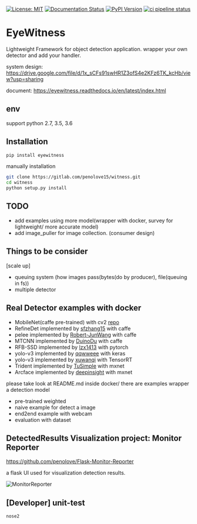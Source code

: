 [![License: MIT](https://img.shields.io/badge/License-MIT-yellow.svg)](https://opensource.org/licenses/MIT)
[![Documentation Status](https://readthedocs.org/projects/eyewitness/badge/?version=latest)](https://eyewitness.readthedocs.io/)
[![PyPI Version](https://img.shields.io/pypi/v/eyewitness.svg)](https://pypi.org/project/eyewitness)
[![ci pipeline status](https://gitlab.com/penolove15/witness/badges/master/pipeline.svg)](https://gitlab.com/penolove15/witness/pipelines)



# EyeWitness
Lightweight Framework for object detection application.
wrapper your own detector and add your handler.

system design:
https://drive.google.com/file/d/1x_sCFs91swHR1Z3ofS4e2KFz6TK_kcHb/view?usp=sharing


document:
https://eyewitness.readthedocs.io/en/latest/index.html


## env
support python 2.7, 3.5, 3.6


## Installation
```bash
pip install eyewitness
```

manually installation
```bash
git clone https://gitlab.com/penolove15/witness.git
cd witness
python setup.py install
```


## TODO
- add examples using more model(wrapper with docker, survey for lightweight/ more accurate model)
- add image_puller for image collection. (consumer design)


## Things to be consider
[scale up]
- queuing system (how images pass(bytes(do by producer), file(queuing in fs))
- multiple detector


## Real Detector examples with docker
- MobileNet(caffe pre-trained) with cv2 [repo](https://github.com/penolove/cv2-object-detector)
- RefineDet implemented by [sfzhang15](https://github.com/sfzhang15/RefineDet) with caffe
- pelee implemented by [Robert-JunWang](https://github.com/Robert-JunWang/Pelee) with caffe
- MTCNN implemented by [DuinoDu](https://github.com/DuinoDu/mtcnn) with caffe
- RFB-SSD implemented by [lzx1413](https://github.com/lzx1413/PytorchSSD) with pytorch
- yolo-v3 implemented by [qqwweee](https://github.com/qqwweee/keras-yolo3) with keras
- yolo-v3 implemented by [xuwanqi](https://github.com/xuwanqi/yolov3-tensorrt) with TensorRT
- Trident implemented by [TuSimple](https://github.com/TuSimple/simpledet) with mxnet
- Arcface implemented by [deepinsight](https://github.com/deepinsight/insightface) with mxnet

please take look at README.md inside docker/
there are examples wrapper a detection model
- pre-trained weighted
- naive example for detect a image
- end2end example with webcam
- evaluation with dataset


## DetectedResults Visualization project: Monitor Reporter
https://github.com/penolove/Flask-Monitor-Reporter

a flask UI used for visualization detection results.

![MonitorReporter](examples/MonitorReporter.png)


## [Developer] unit-test
```
nose2
```
